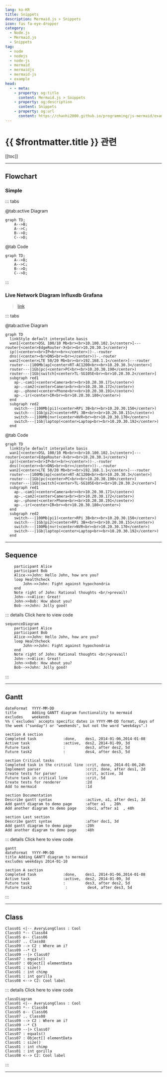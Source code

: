 ```yaml
---
lang: ko-KR
title: Snippets
description: Mermaid.js > Snippets
icon: fas fa-eye-dropper
category:
  - Node.js
  - Mermaid.js
  - Snippets
tag: 
  - node
  - nodejs
  - node-js
  - mermaid
  - mermaidjs
  - mermaid-js
  - example
head:
  - - meta:
    - property: og:title
      content: Mermaid.js > Snippets
    - property: og:description
      content: Snippets
    - property: og:url
      content: https://chanhi2000.github.io/programming/js-mermaid/examples.html
---
```


# {{ $frontmatter.title }} 관련

[[toc]]

---

## Flowchart

### Simple

::: tabs

@tab:active Diagram

```mermaid
graph TD;
    A-->B;
    A-->C;
    B-->D;
    C-->D;
```

@tab Code

```mermaidjs
graph TD;
    A-->B;
    A-->C;
    B-->D;
    C-->D;
```

:::

### Live Network Diagram Influxdb Grafana

> [link](https://mermaid-js.github.io/mermaid-live-editor/edit#pako:eNqFlGFr2zAQhv-K0KeW1Y6kkLUNobAloRTSEuIwBvM-yJbWiNmykOWVkuS_75zEdhx76weB7nzvq3tORlscZ0LiMX613GzQehZqlCj9O3DviURC_uJF4pDSTlqTJdxJFPFc5VD1xjX9MYll-elhFiwQJWRACXqOJpF9KBclPuRgMZ9OBqfKn57n2ayA7bYSz8WrXB1S3vczLSP-kJwp93CoMldXlawse1pWgrrs-trzTyeAQOi8rZi9BB9IAIzVYIv1HI3IgLW47gHo851Pe7HA4biBzA74n6MdN7Xfau19mVJGSAd02Hi1LR6jnYlrhuW0O6J70qB0tPmbcvGmbmC98IJHSkbzjg1rNZAX0fGXsFJQiLmBGcU8pXUnU55Ky7vd3NJWN5WQfSxkXaHZZFo28GXUw99zorK16mnVldy1Rya1uGBmZXwYXXOPRjX0q6VCw69d41Hb-MyivEfFLgw-9TjQfzkcmtB_GrKXbz1ot__rIOHGZaY2WBzCnomyy_HgGwy3lnIl4LHYQg6F2G1kKkM8hu3ppQhxqPdQWhgBb8VcKJdZPHa2kDeYFy4L3nVcxceameIw8_SY3P8F0FRzsw)

::: tabs 

@tab:active Diagram

```mermaid
graph TD
  linkStyle default interpolate basis
  wan1[<center>DSL 100/10 Mb<br><br>10.100.102.1</center>]---router{<center>EdgeRouter-X<br><br>10.20.30.1</center>}
  ip((<center><br>IP<br><br></center>))-.-router
  dns((<center><br>DNS<br><br></center>))-.-router
  wan2[<center>LTE 50/20 Mb<br><br>192.168.1.1</center>]---router
  router---|100Mb|ap[<center>RT-AC1200<br><br>10.20.30.3</center>]
  router---|1Gb|pc(<center>PC<br><br>10.20.30.190</center>)
  router---|1Gb|switch[<center>TL-SG105E<br><br>10.20.30.2</center>]
  subgraph red1
    ap-.-cam1(<center>Camera<br><br>10.20.30.171</center>)
    ap-.-cam2(<center>Camera<br><br>10.20.30.172</center>)
    ap-.-phone(<center>Phone<br><br>10.20.30.191</center>)
    ap-.-ir(<center>IR<br><br>10.20.30.180</center>)
  end   
  subgraph red2
    switch---|100Mb|pi1(<center>RPi 3B<br><br>10.20.30.150</center>)
    switch---|1Gb|pi2(<center>RPi 3B+<br><br>10.20.30.151</center>)
    switch---|100Mb|nvr(<center>NVR<br><br>10.20.30.170</center>)
    switch---|1Gb|laptop(<center>Laptop<br><br>10.20.30.192</center>)
  end
```

@tab Code

```mermaidjs
graph TD
  linkStyle default interpolate basis
  wan1[<center>DSL 100/10 Mb<br><br>10.100.102.1</center>]---router{<center>EdgeRouter-X<br><br>10.20.30.1</center>}
  ip((<center><br>IP<br><br></center>))-.-router
  dns((<center><br>DNS<br><br></center>))-.-router
  wan2[<center>LTE 50/20 Mb<br><br>192.168.1.1</center>]---router
  router---|100Mb|ap[<center>RT-AC1200<br><br>10.20.30.3</center>]
  router---|1Gb|pc(<center>PC<br><br>10.20.30.190</center>)
  router---|1Gb|switch[<center>TL-SG105E<br><br>10.20.30.2</center>]
  subgraph red1
    ap-.-cam1(<center>Camera<br><br>10.20.30.171</center>)
    ap-.-cam2(<center>Camera<br><br>10.20.30.172</center>)
    ap-.-phone(<center>Phone<br><br>10.20.30.191</center>)
    ap-.-ir(<center>IR<br><br>10.20.30.180</center>)
  end   
  subgraph red2
    switch---|100Mb|pi1(<center>RPi 3B<br><br>10.20.30.150</center>)
    switch---|1Gb|pi2(<center>RPi 3B+<br><br>10.20.30.151</center>)
    switch---|100Mb|nvr(<center>NVR<br><br>10.20.30.170</center>)
    switch---|1Gb|laptop(<center>Laptop<br><br>10.20.30.192</center>)
  end
```

---

## Sequence

```sequence
    participant Alice
    participant Bob
    Alice->>John: Hello John, how are you?
    loop Healthcheck
        John->>John: Fight against hypochondria
    end
    Note right of John: Rational thoughts <br/>prevail!
    John-->>Alice: Great!
    John->>Bob: How about you?
    Bob-->>John: Jolly good!
```

::: details Click here to view code

```mermaidjs
sequenceDiagram
    participant Alice
    participant Bob
    Alice->>John: Hello John, how are you?
    loop Healthcheck
        John->>John: Fight against hypochondria
    end
    Note right of John: Rational thoughts <br/>prevail!
    John-->>Alice: Great!
    John->>Bob: How about you?
    Bob-->>John: Jolly good!
```

:::

---

## Gantt

```gantt
dateFormat  YYYY-MM-DD
title       Adding GANTT diagram functionality to mermaid
excludes    weekends
%% (`excludes` accepts specific dates in YYYY-MM-DD format, days of the week ("sunday") or "weekends", but not the word "weekdays".)

section A section
Completed task            :done,    des1, 2014-01-06,2014-01-08
Active task               :active,  des2, 2014-01-09, 3d
Future task               :         des3, after des2, 5d
Future task2              :         des4, after des3, 5d

section Critical tasks
Completed task in the critical line :crit, done, 2014-01-06,24h
Implement parser                    :crit, done, after des1, 2d
Create tests for parser             :crit, active, 3d
Future task in critical line        :crit, 5d
Create tests for renderer           :2d
Add to mermaid                      :1d

section Documentation
Describe gantt syntax               :active, a1, after des1, 3d
Add gantt diagram to demo page      :after a1  , 20h
Add another diagram to demo page    :doc1, after a1  , 48h

section Last section
Describe gantt syntax               :after doc1, 3d
Add gantt diagram to demo page      :20h
Add another diagram to demo page    :48h
```

::: details Click here to view code

```mermaidjs
gantt
dateFormat  YYYY-MM-DD
title Adding GANTT diagram to mermaid
excludes weekdays 2014-01-10

section A section
Completed task            :done,    des1, 2014-01-06,2014-01-08
Active task               :active,  des2, 2014-01-09, 3d
Future task               :         des3, after des2, 5d
Future task2               :         des4, after des3, 5d
```

:::

---

## Class

```class
Class01 <|-- AveryLongClass : Cool
Class03 *-- Class04
Class05 o-- Class06
Class07 .. Class08
Class09 --> C2 : Where am i?
Class09 --* C3
Class09 --|> Class07
Class07 : equals()
Class07 : Object[] elementData
Class01 : size()
Class01 : int chimp
Class01 : int gorilla
Class08 <--> C2: Cool label
```

::: details Click here to view code

```mermaidjs
classDiagram
Class01 <|-- AveryLongClass : Cool
Class03 *-- Class04
Class05 o-- Class06
Class07 .. Class08
Class09 --> C2 : Where am i?
Class09 --* C3
Class09 --|> Class07
Class07 : equals()
Class07 : Object[] elementData
Class01 : size()
Class01 : int chimp
Class01 : int gorilla
Class08 <--> C2: Cool label
```

:::

---

<TagLinks />